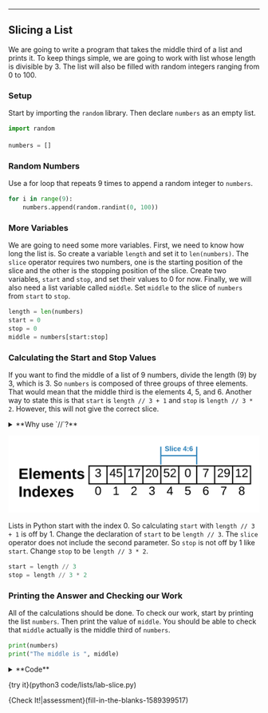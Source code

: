 ----------

## Slicing a List
We are going to write a program that takes the middle third of a list and prints it. To keep things simple, we are going to work with list whose length is divisible by 3. The list will also be filled with random integers ranging from 0 to 100.

### Setup
Start by importing the `random` library. Then declare `numbers` as an empty list.

```python
import random

numbers = []
```

### Random Numbers
Use a for loop that repeats 9 times to append a random integer to `numbers`.

```python
for i in range(9):
    numbers.append(random.randint(0, 100))
```

### More Variables
We are going to need some more variables. First, we need to know how long the list is. So create a variable `length` and set it to `len(numbers)`. The `slice` operator requires two numbers, one is the starting position of the slice and the other is the stopping position of the slice. Create two variables, `start` and `stop`, and set their values to 0 for now. Finally, we will also need a list variable called `middle`. Set `middle` to the slice of `numbers` from `start` to `stop`.

```python
length = len(numbers)
start = 0
stop = 0
middle = numbers[start:stop]
```

### Calculating the Start and Stop Values
If you want to find the middle of a list of 9 numbers, divide the length (9) by 3, which is 3. So `numbers` is composed of three groups of three elements. That would mean that the middle third is the elements 4, 5, and 6. Another way to state this is that `start` is `length // 3 + 1` and `stop` is `length // 3 * 2`. However, this will not give the correct slice.

<details><summary>**Why use `//`?**</summary>The `slice` operator requires integers for its parameters. If you use the regular division (`/`), it will always return a floating point number. Floor division (`//`) will always return an integer. </details>

![Slice Example](.guides/images/slice-list-graphic.png)

Lists in Python start with the index 0. So calculating `start` with `length // 3 + 1` is off by 1. Change the declaration of `start` to be `length // 3`. The `slice` operator does not include the second parameter. So `stop` is not off by 1 like `start`. Change `stop` to be `length // 3 * 2`.

```python
start = length // 3
stop = length // 3 * 2
```

### Printing the Answer and Checking our Work
All of the calculations should be done. To check our work, start by printing the list `numbers`. Then print the value of `middle`. You should be able to check that `middle` actually is the middle third of `numbers`.

```python
print(numbers)
print("The middle is ", middle)
```

<details><summary>**Code**</summary><img src=".guides/images/slice-list-code.png"/></details>

{try it}(python3 code/lists/lab-slice.py)

{Check It!|assessment}(fill-in-the-blanks-1589399517)
